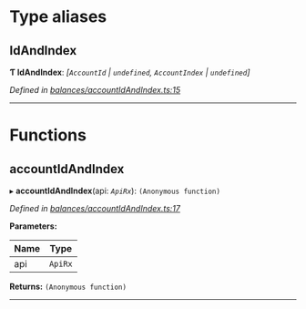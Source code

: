 

# Type aliases

<a id="idandindex"></a>

##  IdAndIndex

**Ƭ IdAndIndex**: *[`AccountId` | `undefined`, `AccountIndex` | `undefined`]*

*Defined in [balances/accountIdAndIndex.ts:15](https://github.com/polkadot-js/api/blob/ed1ad05/packages/api-derive/src/balances/accountIdAndIndex.ts#L15)*

___

# Functions

<a id="accountidandindex"></a>

##  accountIdAndIndex

▸ **accountIdAndIndex**(api: *`ApiRx`*): `(Anonymous function)`

*Defined in [balances/accountIdAndIndex.ts:17](https://github.com/polkadot-js/api/blob/ed1ad05/packages/api-derive/src/balances/accountIdAndIndex.ts#L17)*

**Parameters:**

| Name | Type |
| ------ | ------ |
| api | `ApiRx` |

**Returns:** `(Anonymous function)`

___


